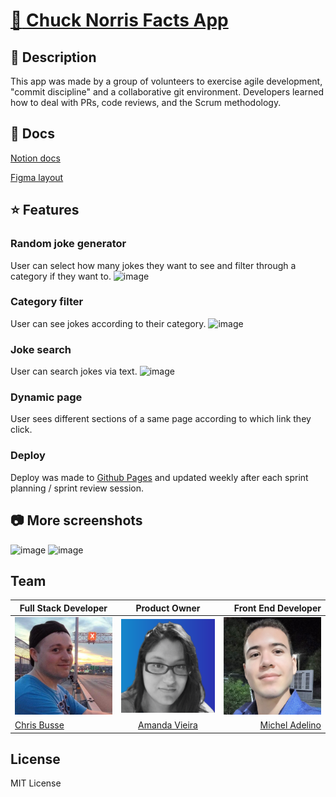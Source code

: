# [:muscle: Chuck Norris Facts App](https://chingu-voyages.github.io/v42-toucans-team-01/)

## :closed_book: Description
This app was made by a group of volunteers to exercise agile development, "commit discipline" and a collaborative git environment. Developers learned how to deal with PRs, code reviews, and the Scrum methodology.

## :book: Docs
[Notion docs](https://uneven-governor-047.notion.site/Chuck-Norris-App-f1130682b513440d9cbb33b8f791fa2f)

[Figma layout](https://www.figma.com/file/CRs4vxKppbfGkFI92YqCsG/Chuck-App?node-id=0%3A1&t=QvvuCeZmV6f0fYDk-0)

## :star: Features
### Random joke generator
User can select how many jokes they want to see and filter through a category if they want to.
![image](https://user-images.githubusercontent.com/15349795/215792104-61c31d7b-f8b0-4cba-9232-69c3b343343e.png)

### Category filter
User can see jokes according to their category.
![image](https://user-images.githubusercontent.com/15349795/215792204-8ca46dc9-17a6-43c6-826a-8553e84a5276.png)

### Joke search
User can search jokes via text.
![image](https://user-images.githubusercontent.com/15349795/215792451-949c4796-28e2-4433-a80d-c434bc2effee.png)

### Dynamic page
User sees different sections of a same page according to which link they click. 

### Deploy
Deploy was made to [Github Pages](https://chingu-voyages.github.io/v42-toucans-team-01/) and updated weekly after each sprint planning / sprint review session.

## :camera: More screenshots
![image](https://user-images.githubusercontent.com/15349795/215792721-72ad37e6-8682-4fc7-97e2-858323207e46.png)
![image](https://user-images.githubusercontent.com/15349795/215792809-c98938eb-2035-445b-8210-bdd991ab9afa.png)

## Team
| Full Stack Developer   |      Product Owner      |  Front End Developer |
|----------|:-------------:|------:|
| <img src="/images/img-christopher.jpg" width="200"> |  <img src="/images/img-amanda.png" width="200"> | <img src="/images/img-michel.jpg" width="200"> |
| [Chris Busse](https://github.com/gamingbuddhist) |   [Amanda Vieira](https://github.com/amandaalexandre)   |   [Michel Adelino](https://github.com/MichMatrix) |

## License
MIT License
